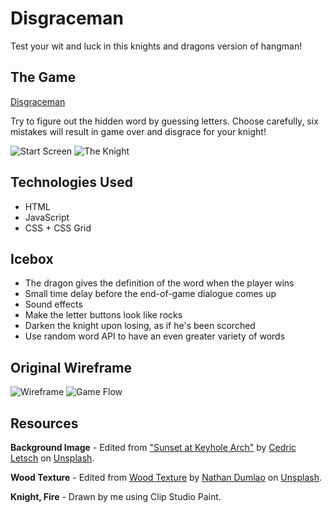 # Disgraceman

Test your wit and luck in this knights and dragons version of hangman!

## The Game
[Disgraceman](https://StarKat7.github.io/Disgraceman/)

Try to figure out the hidden word by guessing letters. Choose carefully, six mistakes will result in game over and disgrace for your knight!

![Start Screen](https://i.imgur.com/1m2LYnF.png)
![The Knight](https://i.imgur.com/DphN9FT.png)

## Technologies Used
* HTML
* JavaScript
* CSS + CSS Grid

## Icebox

* The dragon gives the definition of the word when the player wins
* Small time delay before the end-of-game dialogue comes up
* Sound effects
* Make the letter buttons look like rocks
* Darken the knight upon losing, as if he's been scorched
* Use random word API to have an even greater variety of words

## Original Wireframe

![Wireframe](https://i.imgur.com/8s7jzpf.png)
![Game Flow](https://i.imgur.com/2JuHBdR.png)

## Resources
**Background Image** - Edited from ["Sunset at Keyhole Arch"](https://unsplash.com/photos/gBEAWbo1RU8) by [Cedric Letsch](https://unsplash.com/@cedricletsch) on [Unsplash](https://unsplash.com/).

**Wood Texture** - Edited from [Wood Texture](https://unsplash.com/photos/J2gEgTPM_OA) by [Nathan Dumlao](https://unsplash.com/@nate_dumlao) on [Unsplash](https://unsplash.com/).

**Knight, Fire** - Drawn by me using Clip Studio Paint.